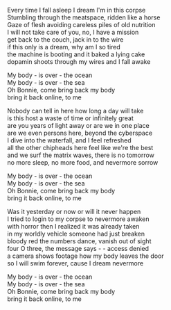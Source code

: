 Every time I fall asleep I dream I'm in this corpse  
Stumbling through the meatspace, ridden like a horse  
Gaze of flesh avoiding careless piles of old nutrition  
I will not take care of you, no, I have a mission  
get back to the couch, jack in to the wire  
if this only is a dream, why am I so tired  
the machine is booting and it baked a lying cake  
dopamin shoots through my wires and I fall awake

My body - is over - the ocean  
My body - is over - the sea  
Oh Bonnie, come bring back my body  
bring it back online, to me

Nobody can tell in here how long a day will take  
is this host a waste of time or infinitely great  
are you years of light away or are we in one place  
are we even persons here, beyond the cyberspace  
I dive into the waterfall, and I feel refreshed  
all the other chipheads here feel like we're the best  
and we surf the matrix waves, there is no tomorrow  
no more sleep, no more food, and nevermore sorrow

My body - is over - the ocean  
My body - is over - the sea  
Oh Bonnie, come bring back my body  
bring it back online, to me

Was it yesterday or now or will it never happen  
I tried to login to my corpse to nevermore awaken  
with horror then I realized it was already taken  
in my worldly vehicle someone had just breaken  
bloody red the numbers dance, vanish out of sight  
four O three, the message says - - access denied  
a camera shows footage how my body leaves the door  
so I will swim forever, cause I dream nevermore

My body - is over - the ocean  
My body - is over - the sea  
Oh Bonnie, come bring back my body  
bring it back online, to me

